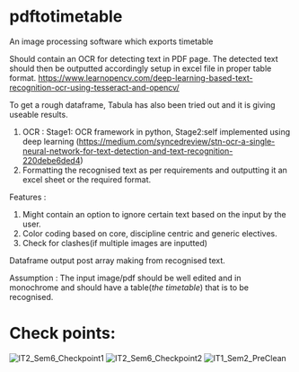 # pdftotimetable
An image processing software which exports timetable

Should contain an OCR for detecting text in PDF page. The detected text should then be outputted accordingly setup in excel file in proper table format. https://www.learnopencv.com/deep-learning-based-text-recognition-ocr-using-tesseract-and-opencv/

To get a rough dataframe, Tabula has also been tried out and it is giving useable results.
1. OCR : Stage1: OCR framework in python, Stage2:self implemented using deep learning (https://medium.com/syncedreview/stn-ocr-a-single-neural-network-for-text-detection-and-text-recognition-220debe6ded4)
2. Formatting the recognised text as per requirements and outputting it an excel sheet or the required format.

Features :
1. Might contain an option to ignore certain text based on the input by the user. 
2. Color coding based on core, discipline centric and generic electives.
3. Check for clashes(if multiple images are inputted)

Dataframe output post array making from recognised text. 

Assumption : The input image/pdf should be well edited and in monochrome and should have a table(_the timetable_) that is to be recognised.

# Check points:

![IT2_Sem6_Checkpoint1](https://raw.github.com/championballer/pdftotimetable/master/IT2_Sem6_Checkpoint1.png)
![IT2_Sem6_Checkpoint2](https://raw.github.com/championballer/pdftotimetable/master/IT2_Sem6_Checkpoint2.png)
![IT1_Sem2_PreClean](https://raw.github.com/championballer/pdftotimetable/master/IT1_Sem2_PreClean.png)

